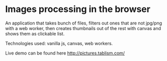 
Images processing in the browser
=====================

An application that takes bunch of files, filters out ones that are not jpg/png with a web worker, then creates thumbnails out of the rest with canvas and shows them as clickable list.

Technologies used: vanilla js, canvas, web workers.

Live demo can be found here http://pictures.tablism.com/
